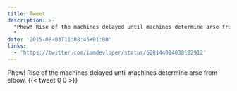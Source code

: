 ```yaml
---
title: Tweet
description: >-
  "Phew! Rise of the machines delayed until machines determine arse from elbow.
  "
date: '2015-08-03T11:08:45+01:00'
links:
  - 'https://twitter.com/iamdevloper/status/628144024038182912'
---
```

Phew! Rise of the machines delayed until machines determine arse from elbow. 
      {{< tweet 0 0 >}}
    
